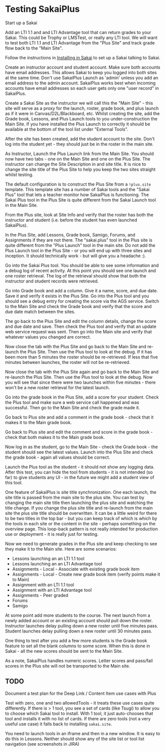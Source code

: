 
Testing SakaiPlus
=================

Start up a Sakai

Add an LTI 1.1 and and LTI Advantage tool that can return grades to your Sakai.  This could
be Trophy or LMSTest, or really any LTI tool.   We will want to test both LTI 1.1 and LTI Advantage
from the "Plus Site" and track grade flow back to the "Main Site".

Follow the instructions in [Installing in Sakai](INSTALL-SAKAI.md) to set up a Sakai talking to Sakai.

Create an instructor account and student account.  Make sure both accounts have email addresses.
This allows Sakai to keep you logged into both sites at the same time.  Don't use SakaiPlus Launch
as 'admin' unless you add an email address to the admin account.  SakaiPlus works best when incoming
accounts have email addresses so each user gets only one "user record" in SakaiPlus.

Create a Sakai Site as the instructor we will call this the "Main Site" - this site will serve as
a proxy for the launch, roster, grade book, and plus launch as if it were in Canvas/D2L/Blackboard, etc.
Whilst creating the site, add the Grade book, Lessons, and Plus Launch tools to you under-construction
the Main Site.  If you have installed the Plus Launch to correctly it should be available at the bottom
of the tool list under "External Tools".

After the site has been created, add the student account to the site.  Don't log into the student yet - they
should just be in the roster in the main site.

As Instructor, Launch the Plus Launch link from the Main Site. You should now have two
tabs - one on the Main Site and one on the Plus Site.  The instructor can change the Site Description in
and site title.  It is nice to change the site title of the Plus Site to help you keep the two sites
straight whilst testing.

The default configuration is to construct the Plus Site from a `!plus.site` template.  This template
site has a number of Sakai tools and the "Sakai Plus" tool that lets a teacher monitor how SakaiPlus
is functioning.  The Sakai Plus tool in the Plus Site is quite different from the Sakai Launch tool
in the Main Site.

From the Plus site, look at Site Info and verify that the roster has both the instructor and
student (i.e. before the student has even launched SakaiPlus).

In the Plus Site, add Lessons, Grade book, Samigo, Forums, and Assignments if they are not there.
The "sakai.plus" tool in the Plus site is quite different from the "Plus Launch" tool in the
main site.  Do not add the Plus Launch tool in the Plus Site - or you will end up with three
sites and inception.  It should technically work - but will give you a headache :).

Go into the Sakai Plus tool.  You should be able to see some information and a debug log of recent
activity.  At this point you should see one launch and one roster retrieval.  The log of the
retrieval should show that both the instructor and student records were retrieved.

Go into Grade book and add a column.  Give it a name, score, and due date.  Save it and verify it
exists in the Plus Site.  Go into the Plus tool and you should see a debug entry for creating
the score via the AGS service.  Switch to the Main Site and check the Grade book and verify
that the score and due date match between the sites.

The go back to the Plus Site and edit the column details, change the score and due date and save.
Then check the Plus tool and verify that an update web service request was sent.  Then go into the
Main site and verify that whatever values you changed are correct.

Now close the tab with the Plus Site and go back to the Main Site and re-launch the Plus
Site.  Then use the Plus tool to look at the debug.  If it has been more than 5 minutes
the roster should be re-retrieved. If less that five minutes between launches, the roster
will not be re-retrieved.

Now close the tab with the Plus Site again and go back to the Main Site and re-launch the Plus
Site.  Then use the Plus tool to look at the debug.  Now you will see that since there
were two launches within five minutes - there won't be a new roster retrieval for the latest
launch.

Go into the grade book in the Plus Site, add a score for your student.  Check the Plus
tool and make sure a web service call happened and was successful.  Then go to the
Main Site and check the grade made it.

Go back to Plus site and add a comment in the grade book - check that it makes it
to the Main grade book.

Go back to Plus site and edit the comment and score in the grade book - check
that both makes it to the Main grade book.

Now log in as the student, go to the Main Site - check the Grade book - the student
should see the latest values.  Launch into the Plus Site and check the grade book -
again all values should be correct.

Launch the Plus tool as the student - it should not show any logging data. After this
test, you can hide the tool from students - it is not intended (so far) to give students
any UI - in the future we might add a student view of this tool.

One feature of SakaiPlus is site title synchronization.  One each launch, the site title
is passed from the main site to the plus site.   You can test by changing the main site
title then launching the plus site and watching the title change.  If you change the plus
site title and re-launch from the main site the plus site title should be overwritten.
It can be a little weird for there to be two titles in the top bar - but you can keep track
of which is which by the tools in each site or the content in the site - perhaps something
on the overview page.  This loop-back pattern is not really intended for production
use or deployment - it is really just for testing.

Now we need to generate grades in the Plus site and keep checking to see they make it to
the Main site.  Here are some scenarios:

* Lessons launching an an LTI 1.1 tool
* Lessons launching an an LTI Advantage tool
* Assignments - Local - Associate with existing grade book item
* Assignments - Local - Create new grade book item (verify points make it to Main)
* Assignment with an LTI 1.1 tool
* Assignment with an LTI Advantage tool
* Assignments - Peer graded
* Forums
* Samigo

At some point add more students to the course.   The next launch from a newly added account
or an existing account should pull down the roster.  Instructor launches delay pulling down
a new roster until five minutes pass.  Student launches delay pulling down a new roster
until 30 minutes pass.

One thing to test after you add a few more students is the Grade book feature to
set all the blank columns to some score.  When this is done in Sakai - all the new
scores should be sent to the Main Site.

As a note, SakaiPlus handles numeric scores.  Letter scores and pass/fail scores in the Plus site
will not be transported to the Main site.


TODO
----

Document a test plan for the Deep Link / Content Item use cases with Plus

Test with zero, one and two allowedTools - it treats these use cases quite differently.
If there is > 1 tool, you see a set of cards (like Tsugi) to allow you to choose which
Sakai tool to install.  With 1 tool, it just auto-chooses that tool and installs it with
no list of cards.  If there are zero tools (not a very useful use case) it falls back to
installing `sakai.site`.

You need to launch tools in an iframe and then in a new window.  It is easy to do this in
Lessons.   Neither should show any of the site list or tool list navigation (see screenshots
in JIRA)



